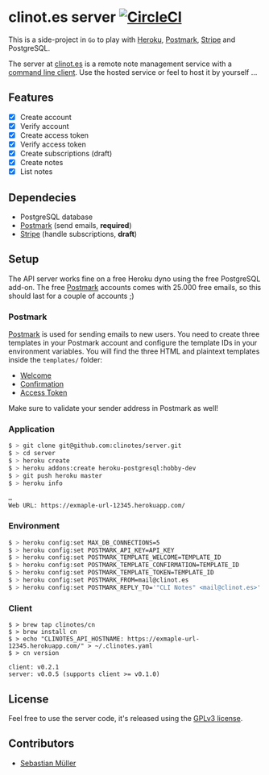 # clinot.es server [![CircleCI](https://circleci.com/gh/clinotes/server.svg?style=svg)](https://circleci.com/gh/clinotes/server)

This is a side-project in `Go` to play with [Heroku](https://heroku.com), [Postmark](https://postmarkapp.com), [Stripe](https://stripe.com) and PostgreSQL.

The server at [clinot.es](https://clinot.es) is a remote note management service with a [command line client](https://github.com/clinotes/client). Use the hosted service or feel to host it by yourself …

## Features

- [x] Create account
- [x] Verify account
- [x] Create access token
- [x] Verify access token
- [x] Create subscriptions (draft)
- [x] Create notes
- [x] List notes

## Dependecies

- PostgreSQL database
- [Postmark](https://postmarkapp.com) (send emails, **required**)
- [Stripe](https://stripe.com) (handle subscriptions, **draft**)

## Setup

The API server works fine on a free Heroku dyno using the free PostgreSQL add-on. The free [Postmark](https://postmarkapp.com) accounts comes with 25.000 free emails, so this should last for a couple of accounts ;)

### Postmark

[Postmark](https://postmarkapp.com) is used for sending emails to new users. You need to create three templates in your Postmark account and configure the template IDs in your environment variables. You will find the three HTML and plaintext templates inside the `templates/` folder:

* [Welcome]()
* [Confirmation]()
* [Access Token]()

Make sure to validate your sender address in Postmark as well!

### Application

```bash
$ > git clone git@github.com:clinotes/server.git
$ > cd server
$ > heroku create
$ > heroku addons:create heroku-postgresql:hobby-dev
$ > git push heroku master
$ > heroku info

…
Web URL: https://exmaple-url-12345.herokuapp.com/
```

### Environment

```bash
$ > heroku config:set MAX_DB_CONNECTIONS=5
$ > heroku config:set POSTMARK_API_KEY=API_KEY
$ > heroku config:set POSTMARK_TEMPLATE_WELCOME=TEMPLATE_ID
$ > heroku config:set POSTMARK_TEMPLATE_CONFIRMATION=TEMPLATE_ID
$ > heroku config:set POSTMARK_TEMPLATE_TOKEN=TEMPLATE_ID
$ > heroku config:set POSTMARK_FROM=mail@clinot.es
$ > heroku config:set POSTMARK_REPLY_TO='"CLI Notes" <mail@clinot.es>'
```

### Client

```
$ > brew tap clinotes/cn
$ > brew install cn
$ > echo "CLINOTES_API_HOSTNAME: https://exmaple-url-12345.herokuapp.com/" > ~/.clinotes.yaml
$ > cn version

client: v0.2.1
server: v0.0.5 (supports client >= v0.1.0)
```

## License

Feel free to use the server code, it's released using the [GPLv3 license](https://github.com/clinotes/server/blob/master/LICENSE.md).

## Contributors

- [Sebastian Müller](https://sbstjn.com)
